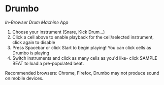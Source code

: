 # Drumbo

_In-Browser Drum Machine App_

1. Choose your instrument (Snare, Kick Drum...)
2. Click a cell above to enable playback for the cell/selected instrument, click again to disable
3. Press Spacebar or click Start to begin playing! You can click cells as Drumbo is playing
4. Switch instruments and click as many cells as you'd like- click SAMPLE BEAT to load a pre-populated beat.

Recommended browsers: Chrome, Firefox,
Drumbo may not produce sound on mobile devices.